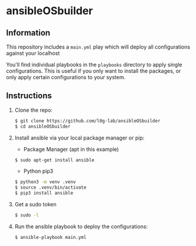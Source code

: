 # ansibleOSbuilder

## Information

This repository includes a `main.yml` play which will deploy all configurations against your localhost

You'll find individual playbooks in the `playbooks` directory to apply single configurations. This is useful if you only want to install the packages, or only apply certain configurations to your system.

## Instructions

1. Clone the repo:
    ```bash
    $ git clone https://github.com/l0g-lab/ansibleOSbuilder
    $ cd ansibleOSbuilder
    ```

2. Install ansible via your local package manager or pip:
    * Package Manager (apt in this example)
    ```bash
    $ sudo apt-get install ansible
    ```
    * Python pip3
    ```bash
    $ python3 -m venv .venv
    $ source .venv/bin/activate
    $ pip3 install ansible
    ```
3. Get a sudo token
    ```bash
    $ sudo -l
    ```

4. Run the ansible playbook to deploy the configurations:
    ```bash
    $ ansible-playbook main.yml
    ```
